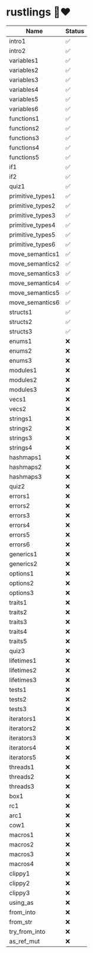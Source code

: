 # rustlings 🦀❤️

<!-- rustlings progress table -->
<!-- RUST PROGRESS START -->
| Name | Status |
|---|---|
| intro1 | :white_check_mark: |
| intro2 | :white_check_mark: |
| variables1 | :white_check_mark: |
| variables2 | :white_check_mark: |
| variables3 | :white_check_mark: |
| variables4 | :white_check_mark: |
| variables5 | :white_check_mark: |
| variables6 | :white_check_mark: |
| functions1 | :white_check_mark: |
| functions2 | :white_check_mark: |
| functions3 | :white_check_mark: |
| functions4 | :white_check_mark: |
| functions5 | :white_check_mark: |
| if1 | :white_check_mark: |
| if2 | :white_check_mark: |
| quiz1 | :white_check_mark: |
| primitive_types1 | :white_check_mark: |
| primitive_types2 | :white_check_mark: |
| primitive_types3 | :white_check_mark: |
| primitive_types4 | :white_check_mark: |
| primitive_types5 | :white_check_mark: |
| primitive_types6 | :white_check_mark: |
| move_semantics1 | :white_check_mark: |
| move_semantics2 | :white_check_mark: |
| move_semantics3 | :white_check_mark: |
| move_semantics4 | :white_check_mark: |
| move_semantics5 | :white_check_mark: |
| move_semantics6 | :white_check_mark: |
| structs1 | :white_check_mark: |
| structs2 | :white_check_mark: |
| structs3 | :white_check_mark: |
| enums1 | :x: |
| enums2 | :x: |
| enums3 | :x: |
| modules1 | :x: |
| modules2 | :x: |
| modules3 | :x: |
| vecs1 | :x: |
| vecs2 | :x: |
| strings1 | :x: |
| strings2 | :x: |
| strings3 | :x: |
| strings4 | :x: |
| hashmaps1 | :x: |
| hashmaps2 | :x: |
| hashmaps3 | :x: |
| quiz2 | :x: |
| errors1 | :x: |
| errors2 | :x: |
| errors3 | :x: |
| errors4 | :x: |
| errors5 | :x: |
| errors6 | :x: |
| generics1 | :x: |
| generics2 | :x: |
| options1 | :x: |
| options2 | :x: |
| options3 | :x: |
| traits1 | :x: |
| traits2 | :x: |
| traits3 | :x: |
| traits4 | :x: |
| traits5 | :x: |
| quiz3 | :x: |
| lifetimes1 | :x: |
| lifetimes2 | :x: |
| lifetimes3 | :x: |
| tests1 | :x: |
| tests2 | :x: |
| tests3 | :x: |
| iterators1 | :x: |
| iterators2 | :x: |
| iterators3 | :x: |
| iterators4 | :x: |
| iterators5 | :x: |
| threads1 | :x: |
| threads2 | :x: |
| threads3 | :x: |
| box1 | :x: |
| rc1 | :x: |
| arc1 | :x: |
| cow1 | :x: |
| macros1 | :x: |
| macros2 | :x: |
| macros3 | :x: |
| macros4 | :x: |
| clippy1 | :x: |
| clippy2 | :x: |
| clippy3 | :x: |
| using_as | :x: |
| from_into | :x: |
| from_str | :x: |
| try_from_into | :x: |
| as_ref_mut | :x: |
<!-- RUST PROGRESS END -->